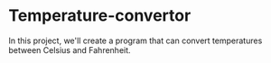 # Temperature-convertor
In this project, we'll create a program that can convert temperatures between Celsius and Fahrenheit.
